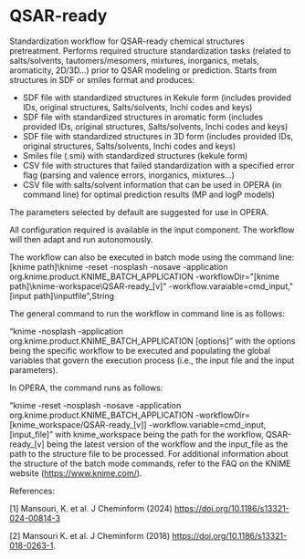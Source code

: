 # QSAR-ready
Standardization workflow for QSAR-ready chemical structures pretreatment. 
Performs required structure standardization tasks (related to salts/solvents, tautomers/mesomers, mixtures, inorganics, metals, aromaticity, 2D/3D...) prior to QSAR modeling or prediction. 
Starts from structures in SDF or smiles format and produces:
- SDF file with standardized structures in Kekule form (includes provided IDs, original structures, Salts/solvents, Inchi codes and keys)
- SDF file with standardized structures in aromatic form (includes provided IDs, original structures, Salts/solvents, Inchi codes and keys)
- SDF file with standardized structures in 3D form (includes provided IDs, original structures, Salts/solvents, Inchi codes and keys)
- Smiles file (.smi) with standardized structures (kekule form)
- CSV file with  structures that failed standardization with a specified error flag (parsing and valence errors, inorganics, mixtures...)
- CSV file with salts/solvent information that can be used in OPERA (in command line) for optimal prediction results (MP and logP models)

The parameters selected by default are suggested for use in OPERA.

All configuration required is available in the input component. The workflow will then adapt and run autonomously.

The workflow can also be executed in batch mode using the command line:
[knime path]\knime -reset -nosplash -nosave -application org.knime.product.KNIME_BATCH_APPLICATION -workflowDir="[knime path]\knime-workspace\QSAR-ready_[v]" -workflow.varaiable=cmd_input,"[input path]\inputfile",String

The general command to run the workflow in command line is as follows:

“knime -nosplash -application org.knime.product.KNIME_BATCH_APPLICATION [options]”
with the options being the specific workflow to be executed and populating the global variables that govern the execution process (i.e., the input file and the input parameters).

In OPERA, the command runs as follows:

“knime -reset -nosplash -nosave -application org.knime.product.KNIME_BATCH_APPLICATION -workflowDir=[knime_workspace/QSAR-ready_[v]] -workflow.variable=cmd_input,[input_file]”
with knime_workspace being the path for the workflow, QSAR-ready_[v] being the latest version of the workflow and the input_file as the path to the structure file to be processed. For additional information about the structure of the batch mode commands, refer to the FAQ on the KNIME website (https://www.knime.com/). 

References:

[1] Mansouri, K. et al. J Cheminform (2024) https://doi.org/10.1186/s13321-024-00814-3

[2] Mansouri K. et al. J Cheminform (2018) https://doi.org/10.1186/s13321-018-0263-1.


